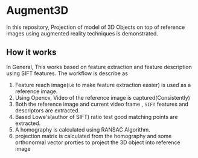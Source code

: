 # Augment3D

In this repository, Projection of model of 3D Objects on top of reference images using augmented reality techniques is demonstrated.

## How it works
In General, This works based on feature extraction and feature description using SIFT features. The workflow is describe as 
 
 1. Feature reach image(i.e to make feature extraction easier) is used as a reference image.
 2. Using Opencv, Video of the reference image is captured(Consistently)
 3. Both the reference image and current video frame , `SIFT` features and descriptors are extracted.
 4. Based Lowe's(author of SIFT) ratio test good matching points are extracted.
 5. A homography is calculated using RANSAC Algorithm.
 6. projection matrix is calculated from the homography and some orthonormal vector prorties to project the 3D object into 
 reference image